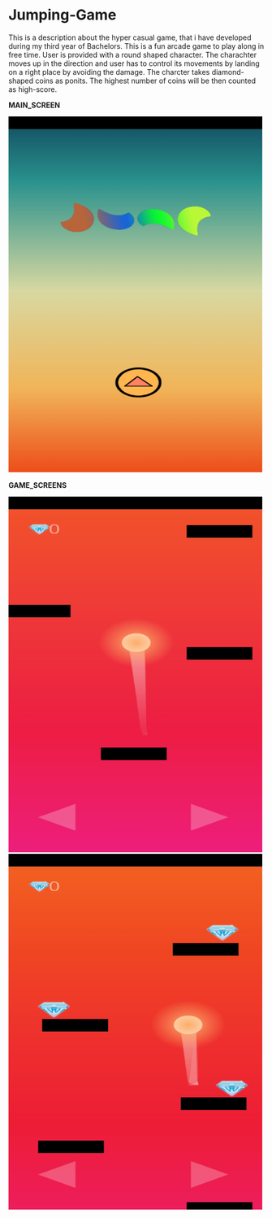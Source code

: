 # Jumping-Game

This is a description about the hyper casual game, that i have developed during my third year of Bachelors. This is a fun arcade game to play along in free time. User is provided with a round shaped character. The charachter moves up in the direction and user has to control its movements by landing on a right place by avoiding the damage. The charcter takes diamond-shaped coins as ponits. The highest number of coins will be then counted as high-score.

**MAIN_SCREEN**

<img src="Images/Screenshot_20200523-110116_Jump Over.jpg" height=700 width="500">


**GAME_SCREENS**

<img src="Images/Screenshot_20190622-210016_Jump Over.jpg" height=700 width=500>

<img src="Images/Screenshot_20190622-210027_Jump Over.jpg" height=700 width=500>

